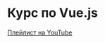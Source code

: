 # Курс по Vue.js

[Плейлист на YouTube](https://www.youtube.com/watch?v=qXhmJhR0Fhg&list=PL-wEcSTifrSn5cae0gFQ7Gy7v3t6c7hLF&ab_channel=JAVA%D0%98S%D0%9A%D0%A0%D0%98%D0%9F%D0%A2%D0%AB%2C%D1%81%D1%81%D1%8B%D0%BB%D0%BA%D0%B0%D0%BD%D0%B0%D0%BD%D0%BE%D0%B2%D1%8B%D0%B9%D0%BA%D0%B0%D0%BD%D0%B0%D0%BB%D0%B2%D0%BE%D0%BF%D0%B8%D1%81%D0%B0%D0%BD%D0%B8%D0%B8)
